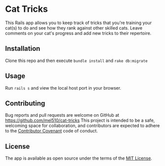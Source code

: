 # Cat Tricks
This Rails app allows you to keep track of tricks that you're training your cat(s) to do and see how they rank against other skilled cats. Leave comments on your cat's progress and add new tricks to their repertoire.

## Installation

Clone this repo and then execute `bundle install` and `rake db:migrate`

## Usage

Run `rails s` and view the local host port in your browser.

## Contributing

Bug reports and pull requests are welcome on GitHub at https://github.com/mel510/cat-tricks This project is intended to be a safe, welcoming space for collaboration, and contributors are expected to adhere to the [Contributor Covenant](http://contributor-covenant.org) code of conduct.


## License

The app is available as open source under the terms of the [MIT License](http://opensource.org/licenses/MIT).
